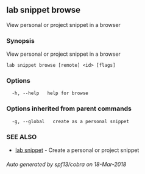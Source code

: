 ## lab snippet browse

View personal or project snippet in a browser

### Synopsis

View personal or project snippet in a browser

```
lab snippet browse [remote] <id> [flags]
```

### Options

```
  -h, --help   help for browse
```

### Options inherited from parent commands

```
  -g, --global   create as a personal snippet
```

### SEE ALSO

* [lab snippet](lab_snippet.md)	 - Create a personal or project snippet

###### Auto generated by spf13/cobra on 18-Mar-2018
